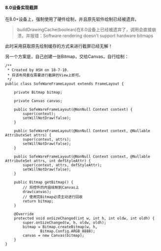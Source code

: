 #### 8.0设备实现截屏

在8.0+设备上，强制使用了硬件绘制，并且原先软件绘制已经被遗弃。

> buildDrawingCache\(boolean\)在8.0设备上已经被遗弃了，调用会直接崩溃，并报错：Software rendering doesn't support hardware bitmaps

此时采用获取原先绘制缓存的方式来进行截屏已经无解！

另一个方案是，自己创建一张Bitmap，交给Canvas，自行绘制：

```
/**
 * Created by HSH on 18-7-10.
 * 将该布局套在需要进行截屏的View上即可。
 */
public class SofeWareFrameLayout extends FrameLayout {

    private Bitmap bitmap;

    private Canvas canvas;

    public SofeWareFrameLayout(@NonNull Context context) {
        super(context);
        setWillNotDraw(false);
    }

    public SofeWareFrameLayout(@NonNull Context context, @Nullable AttributeSet attrs) {
        super(context, attrs);
        setWillNotDraw(false);
    }

    public SofeWareFrameLayout(@NonNull Context context, @Nullable AttributeSet attrs, int defStyleAttr) {
        super(context, attrs, defStyleAttr);
        setWillNotDraw(false);
    }

    public Bitmap getBitmap() {
        // 将控件的内容绘制到Canvas上
        draw(canvas);
        // 使用完Bitmap必须主动进行回收
        return bitmap;
    }

    @Override
    protected void onSizeChanged(int w, int h, int oldw, int oldh) {
        super.onSizeChanged(w, h, oldw, oldh);
        bitmap = Bitmap.createBitmap(w, h,
                Bitmap.Config.ARGB_8888);
        canvas = new Canvas(bitmap);
    }
}
```



